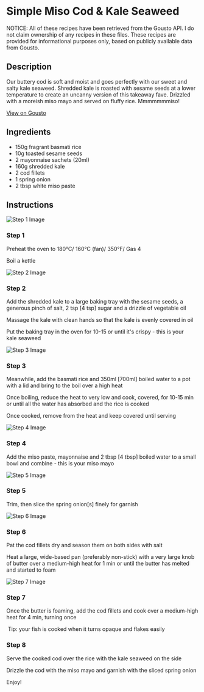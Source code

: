 # Simple Miso Cod & Kale Seaweed

NOTICE: All of these recipes have been retrieved from the Gousto API. I do not claim ownership of any recipes in these files. These recipes are provided for informational purposes only, based on publicly available data from Gousto.

## Description

Our buttery cod is soft and moist and goes perfectly with our sweet and salty kale seaweed. Shredded kale is roasted with sesame seeds at a lower temperature to create an uncanny version of this takeaway fave. Drizzled with a moreish miso mayo and served on fluffy rice. Mmmmmmmiso!

[View on Gousto](https://www.gousto.co.uk/recipes/cookbook/simple-miso-cod-kale-seaweed)

## Ingredients

- 150g fragrant basmati rice
- 10g toasted sesame seeds
- 2 mayonnaise sachets (20ml)
- 160g shredded kale
- 2 cod fillets
- 1 spring onion
- 2 tbsp white miso paste

## Instructions

![Step 1 Image](https://production-media.gousto.co.uk/cms/recipe-step-image/1011.-step-1-x200.jpg)

### Step 1

Preheat the oven to 180°C/ 160°C (fan)/ 350°F/ Gas 4


Boil a kettle

![Step 2 Image](https://production-media.gousto.co.uk/cms/recipe-step-image/1011.-step-2-x200.jpg)

### Step 2

Add the shredded kale to a large baking tray with the sesame seeds, a generous pinch of salt, 2 tsp <span class="text-danger">[4 tsp]</span> sugar and a drizzle of vegetable oil


Massage the kale with clean hands so that the kale is evenly covered in oil


Put the baking tray in the oven for 10-15 or until it's crispy - this is your kale seaweed

![Step 3 Image](https://production-media.gousto.co.uk/cms/recipe-step-image/1011.-step-3-x200.jpg)

### Step 3

Meanwhile, add the basmati rice and 350ml <span class="text-danger">[700ml]</span> boiled water to a pot with a lid and bring to the boil over a high heat


Once boiling, reduce the heat to very low and cook, covered, for 10-15 min or until all the water has absorbed and the rice is cooked


Once cooked, remove from the heat and keep covered until serving

![Step 4 Image](https://production-media.gousto.co.uk/cms/recipe-step-image/1011.-step-4-x200.jpg)

### Step 4

Add the miso paste, mayonnaise and 2 tbsp <span class="text-danger">[4 tbsp]</span> boiled water to a small bowl and combine - this is your miso mayo

![Step 5 Image](https://production-media.gousto.co.uk/cms/recipe-step-image/1011.-step-5-x200.jpg)

### Step 5

Trim, then slice the spring onion<span class="text-danger">[s]</span> finely for garnish

![Step 6 Image](https://production-media.gousto.co.uk/cms/recipe-step-image/1011.-step-6-x200.jpg)

### Step 6

Pat the cod fillets dry and season them on both sides with salt


Heat a large, wide-based pan (preferably non-stick) with a very large knob of butter over a medium-high heat for 1 min or until the butter has melted and started to foam

![Step 7 Image](https://production-media.gousto.co.uk/cms/recipe-step-image/1011.-step-7-x200.jpg)

### Step 7

Once the butter is foaming, add the cod fillets and cook over a medium-high heat for 4 min, turning once 


 Tip: your fish is cooked when it turns opaque and flakes easily

### Step 8

Serve the cooked cod over the rice with the kale seaweed on the side 


Drizzle the cod with the miso mayo and garnish with the sliced spring onion


Enjoy!

